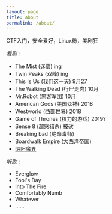 ```yaml
---
layout: page
title: About
permalink: /about/
---
```


CTF入门，安全爱好，Linux粉，美剧狂





*看剧* :

- The Mist (迷雾) ing
- Twin Peaks (双峰) ing
- This Is Us (我们这一天)  9月27
- The Walking Dead (行尸走肉) 10月
- Mr.Robot (黑客军团) 10月
- American Gods (美国众神) 2018
- Westworld (西部世界) 2018
- Game of Thrones (权力的游戏)  2019?
- Sense 8 (超感猎杀) 被砍
- Breaking bad (绝命毒师) 
- Boardwalk Empire (大西洋帝国) 
- [阴阳魔界](http://www.acfun.cn/v/ac2038557)




*听歌* :

- Everglow
- Fool's Day
- Into The Fire
- Comfortably Numb
- Whatever
- ......